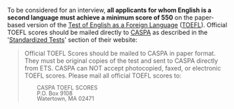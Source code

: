 To be considered for an interview, **all applicants for whom English is a second language must achieve a minimum score of 550** on the paper-based version of the [Test of English as a Foreign Language][toefl] ([TOEFL][toefl]). Official TOEFL scores should be mailed directly to [CASPA]({{site.caspa}}) as described in the '[Standardized Tests][caspa-st]' section of their website:

> Official TOEFL Scores should be mailed to CASPA in paper format. They must be original copies of the test and sent to CASPA directly from ETS. CASPA can NOT accept photocopied, faxed, or electronic TOEFL scores. Please mail all official TOEFL scores to:
> 
> <span style="font-size:90%; margin-left:1.75rem; display: block; line-height:100%;">CASPA TOEFL SCORES  
> P.O. Box 9108  
> Watertown, MA 02471</span> 

[toefl]: http://www.ets.org/toefl
[caspa-st]: https://portal.caspaonline.org/caspaHelpPages/frequently-asked-questions/transcripts/standardized-tests/index.html